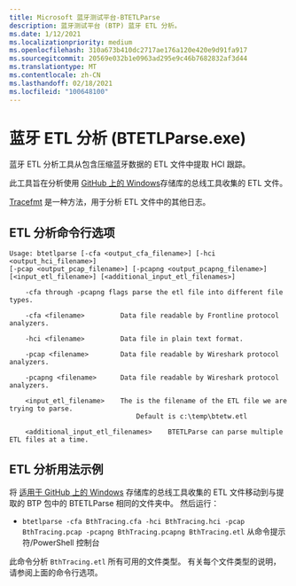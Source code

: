 ```yaml
---
title: Microsoft 蓝牙测试平台-BTETLParse
description: 蓝牙测试平台 (BTP) 蓝牙 ETL 分析。
ms.date: 1/12/2021
ms.localizationpriority: medium
ms.openlocfilehash: 310a673b410dc2717ae176a120e420e9d91fa917
ms.sourcegitcommit: 20569e032b1e0963ad295e9c46b7682832af3d44
ms.translationtype: MT
ms.contentlocale: zh-CN
ms.lasthandoff: 02/18/2021
ms.locfileid: "100648100"
---
```

# <a name="bluetooth-etl-parse-btetlparseexe"></a>蓝牙 ETL 分析 (BTETLParse.exe) 

蓝牙 ETL 分析工具从包含压缩蓝牙数据的 ETL 文件中提取 HCI 跟踪。

此工具旨在分析使用 [GitHub 上的 Windows](https://github.com/microsoft/busiotools/blob/master/bluetooth/tracing/readme.md)存储库的总线工具收集的 ETL 文件。

[Tracefmt](../devtest/tracefmt.md) 是一种方法，用于分析 ETL 文件中的其他日志。

## <a name="etl-parse-command-line-options"></a>ETL 分析命令行选项

```console
Usage: btetlparse [-cfa <output_cfa_filename>] [-hci <output_hci_filename>]
[-pcap <output_pcap_filename>] [-pcapng <output_pcapng_filename>]
[<input_etl_filename>] [<additional_input_etl_filenames>]

    -cfa through -pcapng flags parse the etl file into different file types.

    -cfa <filename>         Data file readable by Frontline protocol analyzers.

    -hci <filename>         Data file in plain text format.

    -pcap <filename>        Data file readable by Wireshark protocol analyzers.
        
    -pcapng <filename>      Data file readable by Wireshark protocol analyzers.

    <input_etl_filename>    The is the filename of the ETL file we are trying to parse.
                                Default is c:\temp\btetw.etl

    <additional_input_etl_filenames>    BTETLParse can parse multiple ETL files at a time.
```

## <a name="etl-parse-usage-example"></a>ETL 分析用法示例

将 [适用于 GitHub 上的 Windows](https://github.com/microsoft/busiotools/blob/master/bluetooth/tracing/readme.md) 存储库的总线工具收集的 ETL 文件移动到与提取的 BTP 包中的 BTETLParse 相同的文件夹中。 然后运行：

- `btetlparse -cfa BthTracing.cfa -hci BthTracing.hci -pcap BthTracing.pcap -pcapng BthTracing.pcapng BthTracing.etl` 从命令提示符/PowerShell 控制台

此命令分析 `BthTracing.etl` 所有可用的文件类型。 有关每个文件类型的说明，请参阅上面的命令行选项。